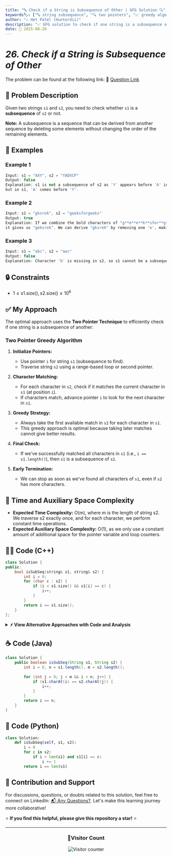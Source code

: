 ```yaml
---
title: "🔤 Check if a String is Subsequence of Other | GFG Solution 🔍"
keywords🏷️: ["🔤 string subsequence", "🔍 two pointers", "📈 greedy algorithm", "📘 GFG", "🏁 competitive programming", "📚 DSA"]
author: "✍️ Het Patel (Hunterdii)"
description: "✅ GFG solution to check if one string is a subsequence of another using efficient two-pointer technique. Find if s1 is subsequence of s2 optimally. 🚀"
date: 📅 2025-08-26
---
```


# *26. Check if a String is Subsequence of Other*

The problem can be found at the following link: 🔗 [Question Link](https://www.geeksforgeeks.org/problems/given-two-strings-find-if-first-string-is-a-subsequence-of-second/1)

## **🧩 Problem Description**

Given two strings `s1` and `s2`, you need to check whether `s1` is a **subsequence** of `s2` or not.

**Note:** A subsequence is a sequence that can be derived from another sequence by deleting some elements without changing the order of the remaining elements.

## **📘 Examples**

### Example 1

```cpp
Input: s1 = "AXY", s2 = "YADXCP"
Output: false
Explanation: s1 is not a subsequence of s2 as 'Y' appears before 'A' in s2, 
but in s1, 'A' comes before 'Y'.
```

### Example 2

```cpp
Input: s1 = "gksrek", s2 = "geeksforgeeks"
Output: true
Explanation: If we combine the bold characters of "g**e**e**k**sfor**g**ee**k**s", 
it gives us "geksrek". We can derive "gksrek" by removing one 'e', making s1 a subsequence of s2.
```

### Example 3

```cpp
Input: s1 = "abc", s2 = "aec"
Output: false
Explanation: Character 'b' is missing in s2, so s1 cannot be a subsequence of s2.
```

## **🔒 Constraints**

* $1 \le \text{s1.size()}, \text{s2.size()} \le 10^6$

## **✅ My Approach**

The optimal approach uses the **Two Pointer Technique** to efficiently check if one string is a subsequence of another:

### **Two Pointer Greedy Algorithm**

1. **Initialize Pointers:**
   * Use pointer `i` for string `s1` (subsequence to find).
   * Traverse string `s2` using a range-based loop or second pointer.

2. **Character Matching:**
   * For each character in `s2`, check if it matches the current character in `s1` (at position `i`).
   * If characters match, advance pointer `i` to look for the next character in `s1`.

3. **Greedy Strategy:**
   * Always take the first available match in `s2` for each character in `s1`.
   * This greedy approach is optimal because taking later matches cannot give better results.

4. **Final Check:**
   * If we've successfully matched all characters in `s1` (i.e., `i == s1.length()`), then `s1` is a subsequence of `s2`.

5. **Early Termination:**
   * We can stop as soon as we've found all characters of `s1`, even if `s2` has more characters.

## 📝 Time and Auxiliary Space Complexity

* **Expected Time Complexity:** O(m), where m is the length of string s2. We traverse s2 exactly once, and for each character, we perform constant time operations.
* **Expected Auxiliary Space Complexity:** O(1), as we only use a constant amount of additional space for the pointer variable and loop counters.

## **🧑‍💻 Code (C++)**

```cpp
class Solution {
public:
    bool isSubSeq(string& s1, string& s2) {
        int i = 0;
        for (char c : s2) {
            if (i < s1.size() && s1[i] == c) {
                i++;
            }
        }
        return i == s1.size();
    }
};
```

<details>
<summary><b>⚡ View Alternative Approaches with Code and Analysis</b></summary>

## 📊 **2️⃣ Iterator-Based Approach**

### 💡 Algorithm Steps:

1. Use iterators to traverse both strings simultaneously.
2. Advance s1 iterator only when characters match.
3. Always advance s2 iterator to check all characters.
4. Return true if s1 iterator reaches the end.

```cpp
class Solution {
public:
    bool isSubSeq(string& s1, string& s2) {
        auto it1 = s1.begin(), it2 = s2.begin();
        while (it1 != s1.end() && it2 != s2.end()) {
            if (*it1 == *it2) {
                it1++;
            }
            it2++;
        }
        return it1 == s1.end();
    }
};
```

### 📝 **Complexity Analysis:**

* **Time:** ⏱️ O(m) - Single pass through s2
* **Auxiliary Space:** 💾 O(1) - Only iterator variables

### ✅ **Why This Approach?**

* Clean iterator-based implementation
* Explicit control over traversal
* Good for understanding pointer mechanics

## 📊 **3️⃣ Traditional Two Pointer Approach**

### 💡 Algorithm Steps:

1. Initialize two pointers: `i` for s1 and `j` for s2.
2. Compare characters at current positions.
3. If characters match, advance both pointers.
4. If they don't match, advance only the s2 pointer.
5. Continue until one string is fully traversed.

```cpp
class Solution {
public:
    bool isSubSeq(string& s1, string& s2) {
        int i = 0, j = 0;
        int n = s1.size(), m = s2.size();
        while (i < n && j < m) {
            if (s1[i] == s2[j]) {
                i++;
            }
            j++;
        }
        return i == n;
    }
};
```

### 📝 **Complexity Analysis:**

* **Time:** ⏱️ O(m) - Linear traversal of s2
* **Auxiliary Space:** 💾 O(1) - Only pointer variables

### ✅ **Why This Approach?**

* Classic two-pointer implementation
* Easy to understand and debug
* Traditional approach taught in algorithms

## 📊 **4️⃣ Recursive Approach**

### 💡 Algorithm Steps:

1. Base case: if s1 is empty, it's always a subsequence.
2. If s2 is empty but s1 isn't, return false.
3. If characters match, advance both strings recursively.
4. If they don't match, advance only s2 recursively.

```cpp
class Solution {
public:
    bool isSubSeq(string& s1, string& s2) {
        return helper(s1, s2, 0, 0);
    }
private:
    bool helper(string& s1, string& s2, int i, int j) {
        if (i == s1.size()) return true;
        if (j == s2.size()) return false;
        if (s1[i] == s2[j]) {
            return helper(s1, s2, i + 1, j + 1);
        }
        return helper(s1, s2, i, j + 1);
    }
};
```

### 📝 **Complexity Analysis:**

* **Time:** ⏱️ O(m) - Each character in s2 is visited once
* **Auxiliary Space:** 💾 O(m) - Recursion stack space

### ✅ **Why This Approach?**

* Elegant recursive solution
* Clear base cases and transitions
* Good for understanding problem structure

## 📊 **5️⃣ STL Algorithm Approach**

### 💡 Algorithm Steps:

1. Use STL's `find` function to locate each character of s1 in s2.
2. Search for each subsequent character starting from the position after the previous match.
3. If any character is not found, return false.
4. If all characters are found in order, return true.

```cpp
class Solution {
public:
    bool isSubSeq(string& s1, string& s2) {
        size_t pos = 0;
        for (char c : s1) {
            pos = s2.find(c, pos);
            if (pos == string::npos) return false;
            pos++; 
        }
        return true;
    }
};
```

### 📝 **Complexity Analysis:**

* **Time:** ⏱️ O(n × m) - In worst case, find() may scan remaining string
* **Auxiliary Space:** 💾 O(1) - Only position variable

### ✅ **Why This Approach?**

* Utilizes STL functionality
* Concise and readable
* Good for rapid prototyping

## 🆚 **🔍 Comparison of Approaches**

| 🚀 **Approach**                    | ⏱️ **Time Complexity** | 💾 **Space Complexity** | ✅ **Pros**                        | ⚠️ **Cons**                           |
| ---------------------------------- | ---------------------- | ----------------------- | --------------------------------- | ------------------------------------- |
| 🔥 **Range-Based Loop**           | 🟢 O(m)                | 🟢 O(1)                 | 🚀 Fastest, most readable         | 📚 Requires C++11                    |
| 🔍 **Iterator-Based**             | 🟢 O(m)                | 🟢 O(1)                 | 📖 Explicit control               | 🔧 More verbose                       |
| 👥 **Traditional Two Pointer**    | 🟢 O(m)                | 🟢 O(1)                 | 🎯 Classic, easy to understand    | 💭 Slightly more code                 |
| 🌀 **Recursive**                  | 🟢 O(m)                | 🟡 O(m)                 | 🎭 Elegant structure               | 💾 Stack space overhead              |
| 🛠️ **STL Algorithm**              | 🟡 O(n × m)            | 🟢 O(1)                 | 📦 Uses STL, concise               | 🐌 Potentially slower                 |

### 🏆 **Best Choice Recommendation**

| 🎯 **Scenario**                                    | 🎖️ **Recommended Approach**          | 🔥 **Performance Rating** |
| -------------------------------------------------- | ------------------------------------- | ------------------------- |
| 🏅 **Production code, interviews**                | 🥇 **Range-Based Loop**              | ★★★★★                     |
| 📖 **Learning algorithms**                        | 🥈 **Traditional Two Pointer**       | ★★★★☆                     |
| 🔧 **Iterator practice**                          | 🥉 **Iterator-Based**                | ★★★★☆                     |
| 🎓 **Academic understanding**                     | 🏅 **Recursive**                     | ★★★☆☆                     |
| ⚡ **Quick prototyping**                          | 🎖️ **STL Algorithm**                 | ★★★☆☆                     |

</details>

## **☕ Code (Java)**

```java
class Solution {
    public boolean isSubSeq(String s1, String s2) {
        int i = 0, n = s1.length(), m = s2.length();
        
        for (int j = 0; j < m && i < n; j++) {
            if (s1.charAt(i) == s2.charAt(j)) {
                i++;
            }
        }
        return i == n;
    }
}
```

## **🐍 Code (Python)**

```python
class Solution:
    def isSubSeq(self, s1, s2):
        i = 0
        for c in s2:
            if i < len(s1) and s1[i] == c:
                i += 1
        return i == len(s1)
```

## 🧠 Contribution and Support

For discussions, questions, or doubts related to this solution, feel free to connect on LinkedIn: [📬 Any Questions?](https://www.linkedin.com/in/patel-hetkumar-sandipbhai-8b110525a/). Let's make this learning journey more collaborative!

⭐ **If you find this helpful, please give this repository a star!** ⭐

---

<div align="center">
  <h3><b>📍Visitor Count</b></h3>
</div>

<p align="center">
  <img src="https://visitor-badge.laobi.icu/badge?page_id=Hunterdii.GeeksforGeeks-POTD" alt="Visitor counter" />
</p>
